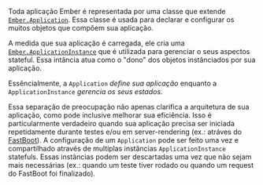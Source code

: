 Toda aplicação Ember é representada por uma classe que extende [`Ember.Application`][1].
Essa classe é usada para declarar e configurar os muitos objetos que compõem sua aplicação.

A medida que sua aplicação é carregada, 
ele cria uma [`Ember.ApplicationInstance`][2] que é utilizada para gerenciar o seus aspectos stateful. 
Essa intância atua como o "dono" dos objetos instânciados por sua aplicação.

Essêncialmente, a `Application` *define sua aplicação*
enquanto a `ApplicationInstance` *gerencia os seus estados*.

[1]: http://emberjs.com/api/classes/Ember.Application.html
[2]: http://emberjs.com/api/classes/Ember.ApplicationInstance.html 

Essa separação de preocupação não apenas clarifica a arquitetura de sua aplicação,
como pode inclusive melhorar sua eficiência.
Isso é particularmente verdadeiro quando sua aplicação precisa ser iniciada repetidamente durante testes 
e/ou em server-rendering (ex.: atráves do [FastBoot](https://github.com/tildeio/ember-cli-fastboot)).
A configuração de um `Application` pode ser feito uma vez 
e compartilhado através de multíplas instâncias `ApplicationInstance` statefuls.
Essas instâncias podem ser descartadas uma vez que não sejam mais necessárias 
(ex.: quando um teste tiver rodado ou quando um request do FastBoot foi finalizado).
